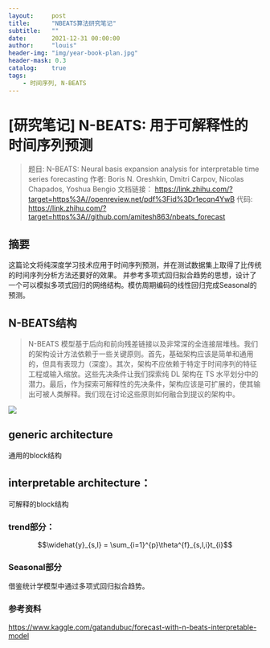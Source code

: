 ```yaml
---
layout:     post
title:      "NBEATS算法研究笔记"
subtitle:   ""
date:       2021-12-31 00:00:00
author:     "louis"
header-img: "img/year-book-plan.jpg"
header-mask: 0.3
catalog:    true
tags:
    - 时间序列, N-BEATS
---
```


# [研究笔记] N-BEATS: 用于可解释性的时间序列预测

> 题目:
     N-BEATS: Neural basis expansion analysis for interpretable time series forecasting
作者:
    Boris N. Oreshkin, Dmitri Carpov, Nicolas Chapados, Yoshua Bengio
文档链接：
    https://link.zhihu.com/?target=https%3A//openreview.net/pdf%3Fid%3Dr1ecqn4YwB
代码:
    https://link.zhihu.com/?target=https%3A//github.com/amitesh863/nbeats_forecast


## 摘要

这篇论文将纯深度学习技术应用于时间序列预测，并在测试数据集上取得了比传统的时间序列分析方法还要好的效果。
并参考多项式回归拟合趋势的思想，设计了一个可以模拟多项式回归的网络结构。模仿周期编码的线性回归完成Seasonal的预测。


## N-BEATS结构

> N-BEATS 模型基于后向和前向残差链接以及非常深的全连接层堆栈。我们的架构设计方法依赖于一些关键原则。首先，基础架构应该是简单和通用的，但具有表现力（深度）。其次，架构不应依赖于特定于时间序列的特征工程或输入缩放。这些先决条件让我们探索纯 DL 架构在 TS 水平划分中的潜力。最后，作为探索可解释性的先决条件，架构应该是可扩展的，使其输出可被人类解释。我们现在讨论这些原则如何融合到提议的架构中。

![](https://raw.githubusercontent.com/louis-xuy/louis-xy.github.io/master/img/in-post/n-beats/网络结构图.png)


## generic architecture
通用的block结构

## interpretable architecture：
可解释的block结构


### trend部分：
$$\widehat{y}_{s,l} = \sum_{i=1}^{p}\theta^{f}_{s,l,i}t_{i}$$

### Seasonal部分
借鉴统计学模型中通过多项式回归拟合趋势。


### 参考资料

https://www.kaggle.com/gatandubuc/forecast-with-n-beats-interpretable-model